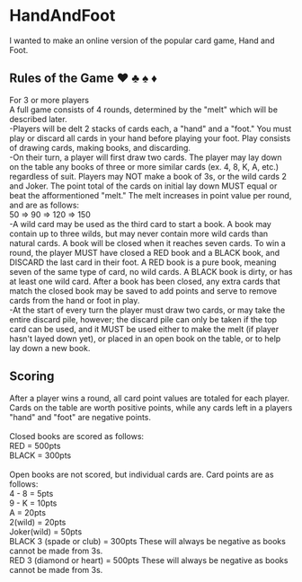 # HandAndFoot
I wanted to make an online version of the popular card game, Hand and Foot.

## Rules of the Game :hearts: :clubs: :spades: :diamonds:
For 3 or more players\
A full game consists of 4 rounds, determined by the "melt" which will be described later.\
-Players will be delt 2 stacks of cards each, a "hand" and a "foot." You must play or discard all cards in your hand before playing your foot.  Play consists of drawing cards, making books, and discarding. \
-On their turn, a player will first draw two cards.  The player may lay down on the table any books of three or more similar cards (ex. 4, 8, K, A, etc.) regardless of suit. Players may NOT make a book of 3s, or the wild cards 2 and Joker.  The point total of the cards on initial lay down MUST equal or beat the afformentioned "melt."  The melt increases in point value per round, and are as follows:\
50 => 90 => 120 => 150\
-A wild card may be used as the third card to start a book.  A book may contain up to three wilds, but may never contain more wild cards than natural cards.  A book will be closed when it reaches seven cards.  To win a round, the player MUST have closed a RED book and a BLACK book, and DISCARD the last card in their foot.  A RED book is a pure book, meaning seven of the same type of card, no wild cards.  A BLACK book is dirty, or has at least one wild card.  After a book has been closed, any extra cards that match the closed book may be saved to add points and serve to remove cards from the hand or foot in play.\
-At the start of every turn the player must draw two cards, or may take the entire discard pile, however; the discard pile can only be taken if the top card can be used, and it MUST be used either to make the melt (if player hasn't layed down yet), or placed in an open book on the table, or to help lay down a new book.

## Scoring
After a player wins a round, all card point values are totaled for each player. Cards on the table are worth positive points, while any cards left in a players "hand" and "foot" are negative points.\
\
Closed books are scored as follows: \
RED = 500pts \
BLACK = 300pts\
\
Open books are not scored, but individual cards are.  Card points are as follows:\
4 - 8 = 5pts\
9 - K = 10pts\
  A   = 20pts\
2(wild) = 20pts\
Joker(wild) = 50pts\
BLACK 3 (spade or club) = 300pts  These will always be negative as books cannot be made from 3s.\
RED 3 (diamond or heart) = 500pts  These will always be negative as books cannot be made from 3s.
